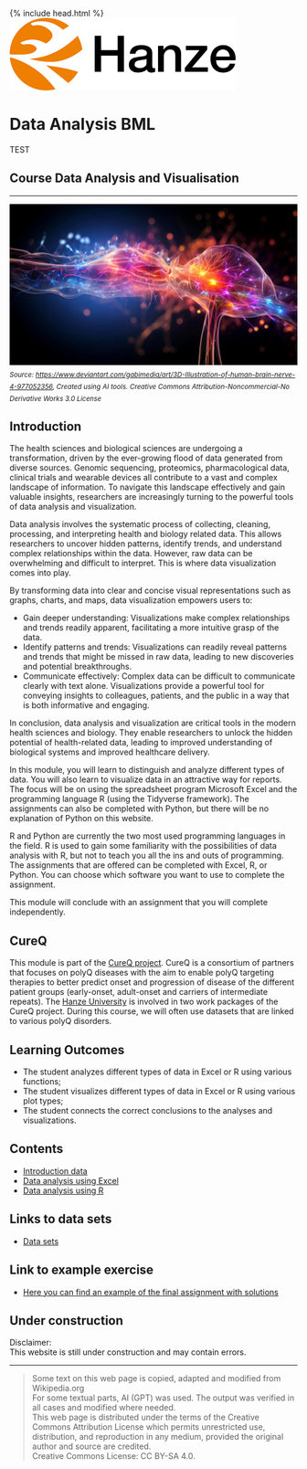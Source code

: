 {% include head.html %}
![Hanze](./hanze/hanze.png)

# Data Analysis BML
TEST
## Course Data Analysis and Visualisation

---

![Pic](./impression/impression.jpg)
*<sub>Source: https://www.deviantart.com/gabimedia/art/3D-Illustration-of-human-brain-nerve-4-977052356, Created using AI tools. Creative Commons Attribution-Noncommercial-No Derivative Works 3.0 License</sub>*

## Introduction

The health sciences and biological sciences are undergoing a transformation, driven by the ever-growing flood of data generated from diverse sources. Genomic sequencing, proteomics, pharmacological data, clinical trials and wearable devices all contribute to a vast and complex landscape of information. To navigate this landscape effectively and gain valuable insights, researchers are increasingly turning to the powerful tools of data analysis and visualization.

Data analysis involves the systematic process of collecting, cleaning, processing, and interpreting health and biology related data. This allows researchers to uncover hidden patterns, identify trends, and understand complex relationships within the data. However, raw data can be overwhelming and difficult to interpret. This is where data visualization comes into play.

By transforming data into clear and concise visual representations such as graphs, charts, and maps, data visualization empowers users to:

- Gain deeper understanding: Visualizations make complex relationships and trends readily apparent, facilitating a more intuitive grasp of the data.
- Identify patterns and trends: Visualizations can readily reveal patterns and trends that might be missed in raw data, leading to new discoveries and potential breakthroughs.
- Communicate effectively: Complex data can be difficult to communicate clearly with text alone. Visualizations provide a powerful tool for conveying insights to colleagues, patients, and the public in a way that is both informative and engaging.

In conclusion, data analysis and visualization are critical tools in the modern health sciences and biology. They enable researchers to unlock the hidden potential of health-related data, leading to improved understanding of biological systems and improved healthcare delivery.


In this module, you will learn to distinguish and analyze different types of data. You will also learn to visualize data in an attractive way for reports. The focus will be on using the spreadsheet program Microsoft Excel and the programming language R (using the Tidyverse framework). The assignments can also be completed with Python, but there will be no explanation of Python on this website.

R and Python are currently the two most used programming languages in the field. R is used to gain some familiarity with the possibilities of data analysis with R, but not to teach you all the ins and outs of programming. The assignments that are offered can be completed with Excel, R, or Python. You can choose which software you want to use to complete the assignment.

This module will conclude with an assignment that you will complete independently. 

## CureQ

This module is part of the [CureQ project](https://cureq.nl/). CureQ is a consortium of partners that focuses on polyQ diseases with the aim to enable polyQ targeting therapies to better predict onset and progression of disease of the different patient groups (early-onset, adult-onset and carriers of intermediate repeats). The [Hanze University](https://www.hanze.nl/en/research/centres/research-centre-biobased-economy/projects/cureq) is involved in two work packages of the CureQ project. During this course, we will often use datasets that are linked to various polyQ disorders. 

## Learning Outcomes

- The student analyzes different types of data in Excel or R using various functions;
- The student visualizes different types of data in Excel or R using various plot types;
- The student connects the correct conclusions to the analyses and visualizations.

## Contents

- [Introduction data](./data/data_01_index.md)
- [Data analysis using Excel](./excel/excel_01_index.md) 
- [Data analysis using R](./R/R_01_index.md)


## Links to data sets

- [Data sets](./data_sets/data_sets.md)


## Link to example exercise

- [Here you can find an example of the final assignment with solutions](./example_assignment/example_assignment.md)



## Under construction

Disclaimer:  
This website is still under construction and may contain errors.  


---

>Some text on this web page is copied, adapted and modified from Wikipedia.org  
>For some textual parts, AI (GPT) was used. The output was verified in all cases and modified where needed.  
>This web page is distributed under the terms of the Creative Commons Attribution License which permits unrestricted use, distribution, and reproduction in any medium, provided the original author and source are credited.  
>Creative Commons License: CC BY-SA 4.0.

